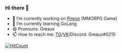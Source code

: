 ### Hi there 👋

- 🔭 I’m currently working on [Pireon](https://pireon.pro) (MMORPG Game)
- 🌱 I’m currently learning GoLang
- 😄 Pronouns: Greaux
- 📫 How to reach me: [TG](https://t.me/greaux)/[VK](https://vk.com/greaux)/Discord: Greaux#0215
<!--
**Greaux/greaux** is a ✨ _special_ ✨ repository because its `README.md` (this file) appears on your GitHub profile.

[![Telegram]()](https://t.me/greaux)

Here are some ideas to get you started:

- 🔭 I’m currently working on ...
- 🌱 I’m currently learning ...
- 👯 I’m looking to collaborate on ...
- 🤔 I’m looking for help with ...
- 💬 Ask me about ...
- 📫 How to reach me: ...
- 😄 Pronouns: ...
- ⚡ Fun fact: ...
-->
[![HitCount](http://hits.dwyl.com/greaux/greaux/greaux.svg)](http://hits.dwyl.com/greaux/greaux/greaux)
